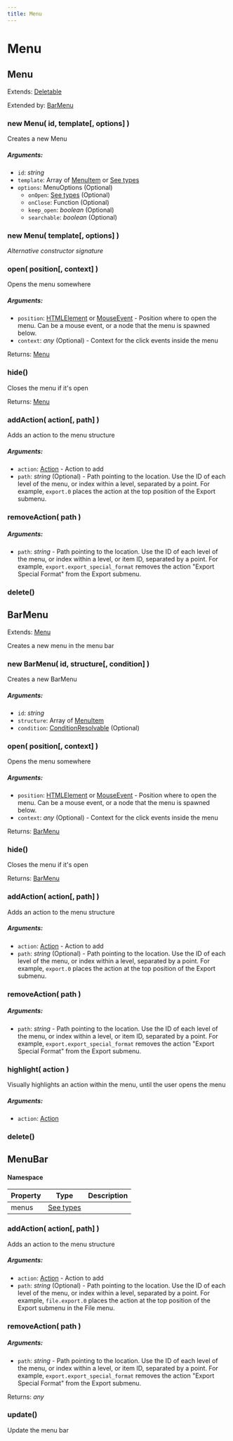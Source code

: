 ```yaml
---
title: Menu
---
```


# Menu
## Menu
Extends: [Deletable](misc#deletable)

Extended by: [BarMenu](menu#barmenu)

### new Menu( id, template[, options] )
Creates a new Menu

##### Arguments:
* `id`: *string*
* `template`: Array of [MenuItem](https://github.com/JannisX11/blockbench-types/blob/e85d652/types/menu.d.ts#L18) or [See types](https://github.com/JannisX11/blockbench-types/blob/e85d652/types/menu.d.ts#L26)
* `options`: MenuOptions (Optional)
	* `onOpen`: [See types](https://github.com/JannisX11/blockbench-types/blob/e85d652/types/menu.d.ts#L20) (Optional)
	* `onClose`: Function (Optional)
	* `keep_open`: *boolean* (Optional)
	* `searchable`: *boolean* (Optional)

### new Menu( template[, options] )
*Alternative constructor signature*


### open( position[, context] )
Opens the menu somewhere

##### Arguments:
* `position`: [HTMLElement](https://developer.mozilla.org/en-US/docs/Web/API/HTMLElement) or [MouseEvent](#MouseEvent) - Position where to open the menu. Can be a mouse event, or a node that the menu is spawned below.
* `context`: *any* (Optional) - Context for the click events inside the menu

Returns: [Menu](menu#menu-1)

### hide()
Closes the menu if it's open


Returns: [Menu](menu#menu-1)

### addAction( action[, path] )
Adds an action to the menu structure

##### Arguments:
* `action`: [Action](action#action-1) - Action to add
* `path`: *string* (Optional) - Path pointing to the location. Use the ID of each level of the menu, or index within a level, separated by a point. For example,  `export.0`  places the action at the top position of the Export submenu.


### removeAction( path )
##### Arguments:
* `path`: *string* - Path pointing to the location. Use the ID of each level of the menu, or index within a level, or item ID, separated by a point. For example,  `export.export_special_format`  removes the action "Export Special Format" from the Export submenu.


### delete()



## BarMenu
Extends: [Menu](menu#menu-1)

Creates a new menu in the menu bar

### new BarMenu( id, structure[, condition] )
Creates a new BarMenu

##### Arguments:
* `id`: *string*
* `structure`: Array of [MenuItem](https://github.com/JannisX11/blockbench-types/blob/e85d652/types/menu.d.ts#L18)
* `condition`: [ConditionResolvable](https://github.com/JannisX11/blockbench-types/blob/main/types/util.d.ts#L1) (Optional)


### open( position[, context] )
Opens the menu somewhere

##### Arguments:
* `position`: [HTMLElement](https://developer.mozilla.org/en-US/docs/Web/API/HTMLElement) or [MouseEvent](#MouseEvent) - Position where to open the menu. Can be a mouse event, or a node that the menu is spawned below.
* `context`: *any* (Optional) - Context for the click events inside the menu

Returns: [BarMenu](menu#barmenu)

### hide()
Closes the menu if it's open


Returns: [BarMenu](menu#barmenu)

### addAction( action[, path] )
Adds an action to the menu structure

##### Arguments:
* `action`: [Action](action#action-1) - Action to add
* `path`: *string* (Optional) - Path pointing to the location. Use the ID of each level of the menu, or index within a level, separated by a point. For example,  `export.0`  places the action at the top position of the Export submenu.


### removeAction( path )
##### Arguments:
* `path`: *string* - Path pointing to the location. Use the ID of each level of the menu, or index within a level, or item ID, separated by a point. For example,  `export.export_special_format`  removes the action "Export Special Format" from the Export submenu.


### highlight( action )
Visually highlights an action within the menu, until the user opens the menu

##### Arguments:
* `action`: [Action](action#action-1)


### delete()



## MenuBar
#### Namespace

| Property | Type | Description |
| -------- | ---- | ----------- |
| menus | [See types](https://github.com/JannisX11/blockbench-types/blob/e85d652/types/menu.d.ts#L64) |  |

### addAction( action[, path] )
Adds an action to the menu structure

##### Arguments:
* `action`: [Action](action#action-1) - Action to add
* `path`: *string* (Optional) - Path pointing to the location. Use the ID of each level of the menu, or index within a level, separated by a point. For example,  `file.export.0`  places the action at the top position of the Export submenu in the File menu.


### removeAction( path )
##### Arguments:
* `path`: *string* - Path pointing to the location. Use the ID of each level of the menu, or index within a level, or item ID, separated by a point. For example,  `export.export_special_format`  removes the action "Export Special Format" from the Export submenu.

Returns: *any*

### update()
Update the menu bar



